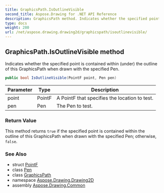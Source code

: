 ```yaml
---
title: GraphicsPath.IsOutlineVisible
second_title: Aspose.Drawing for .NET API Reference
description: GraphicsPath method. Indicates whether the specified point is contained within under the outline of this GraphicsPath when drawn with the specified Pen
type: docs
weight: 280
url: /net/aspose.drawing.drawing2d/graphicspath/isoutlinevisible/
---
```

## GraphicsPath.IsOutlineVisible method

Indicates whether the specified point is contained within (under) the outline of this GraphicsPath when drawn with the specified Pen.

```csharp
public bool IsOutlineVisible(PointF point, Pen pen)
```

| Parameter | Type | Description |
| --- | --- | --- |
| point | PointF | A PointF that specifies the location to test. |
| pen | Pen | The Pen to test. |

### Return Value

This method returns `true` if the specified point is contained within the outline of this GraphicsPath when drawn with the specified Pen; otherwise, `false`.

### See Also

* struct [PointF](../../../aspose.drawing/pointf/)
* class [Pen](../../../aspose.drawing/pen/)
* class [GraphicsPath](../)
* namespace [Aspose.Drawing.Drawing2D](../../graphicspath/)
* assembly [Aspose.Drawing.Common](../../../)


